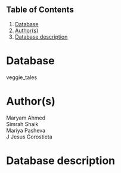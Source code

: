 ## Table of Contents
1. [Database](#database)
1. [Author(s)](#author)
1. [Database description](#description)

# Database
veggie_tales

# Author(s)
Maryam Ahmed  
Simrah Shaik  
Mariya Pasheva  
J Jesus Gorostieta

# Database description
